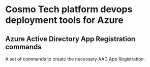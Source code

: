 # Cosmo Tech platform devops deployment tools for Azure
## Azure Active Directory App Registration commands
A set of commands to create the necessary AAD App Registration.
